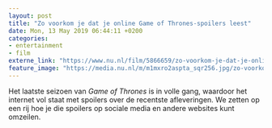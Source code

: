 ```yaml
---
layout: post
title: "Zo voorkom je dat je online Game of Thrones-spoilers leest"
date: Mon, 13 May 2019 06:44:11 +0200
categories: 
- entertainment 
- film 
externe_link: "https://www.nu.nl/film/5866659/zo-voorkom-je-dat-je-online-game-of-thrones-spoilers-leest.html"
feature_image: "https://media.nu.nl/m/m1mxro2aspta_sqr256.jpg/zo-voorkom-je-dat-je-online-game-of-thrones-spoilers-leest.jpg"
---
```


Het laatste seizoen van <em>Game of Thrones</em> is in volle gang, waardoor het internet vol staat met spoilers over de recentste afleveringen. We zetten op een rij hoe je die spoilers op sociale media en andere websites kunt omzeilen.
